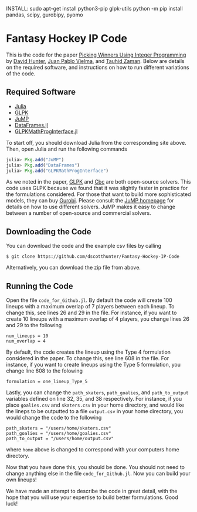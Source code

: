 INSTALL: sudo apt-get install python3-pip glpk-utils
         python -m pip install pandas, scipy, gurobipy, pyomo
         


Fantasy Hockey IP Code
======================

This is the code for the paper [Picking Winners Using Integer Programming](http://arxiv.org/pdf/1604.01455v2.pdf) by [David Hunter](http://orc.scripts.mit.edu/people/student.php?name=dshunter), [Juan Pablo Vielma](http://www.mit.edu/~jvielma/), and [Tauhid Zaman](http://zlisto.scripts.mit.edu/home/). Below are details on the required software, and instructions on how to run different variations of the code. 

## Required Software 
- [Julia](http://julialang.org/)
- [GLPK](https://www.gnu.org/software/glpk/)
- [JuMP](https://github.com/JuliaOpt/JuMP.jl)
- [DataFrames.jl](https://github.com/JuliaStats/DataFrames.jl)
- [GLPKMathProgInterface.jl](https://github.com/JuliaOpt/GLPKMathProgInterface.jl)

To start off, you should download Julia from the corresponding site above. Then, open Julia and run the following commands 
```julia
julia> Pkg.add("JuMP")
julia> Pkg.add("DataFrames")
julia> Pkg.add("GLPKMathProgInterface")
```

As we noted in the paper, [GLPK](https://www.gnu.org/software/glpk/) and [Cbc](https://projects.coin-or.org/Cbc) are both open-source solvers. This code uses GLPK because we found that it was slightly faster in practice for the formulations considered. For those that want to build more sophisticated models, they can buy [Gurobi](http://www.gurobi.com/). Please consult the [JuMP homepage](https://github.com/JuliaOpt/JuMP.jl) for details on how to use different solvers. JuMP makes it easy to change between a number of open-source and commercial solvers. 



## Downloading the Code 

You can download the code and the example csv files by calling 

```
$ git clone https://github.com/dscotthunter/Fantasy-Hockey-IP-Code
```

Alternatively, you can download the zip file from above. 



## Running the Code
Open the file ```code_for_Github.jl```. By default the code will create 100 lineups with a maximum overlap of 7 players between each lineup. To change this, see lines 26 and 29 in the file. For instance, if you want to create 10 lineups with a maximum overlap of 4 players, you change lines 26 and 29 to the following 

```
num_lineups = 10
num_overlap = 4
```

By default, the code creates the lineup using the Type 4 formulation considered in the paper. To change this, see line 608 in the file. For instance, if you want to create lineups using the Type 5 formulation, you change line 608 to the folowing 

```
formulation = one_lineup_Type_5
```

Lastly, you can change the ```path_skaters```, ```path_goalies```, and ```path_to_output``` variables defined on line 32, 35, and 38 respectively. For instance, if you place ```goalies.csv``` and ```skaters.csv``` in your home directory, and would like the lineps to be outputted to a file ```output.csv``` in your home directory, you would change the code to the following 

```
path_skaters = "/users/home/skaters.csv"
path_goalies = "/users/home/goalies.csv"
path_to_output = "/users/home/output.csv"
```

where ```home``` above is changed to correspond with your computers home directory. 

Now that you have done this, you should be done. You should not need to change anything else in the file ```code_for_Github.jl```. Now you can build your own lineups!

We have made an attempt to describe the code in great detail, with the hope that you will use your expertise to build better formulations. Good luck!
